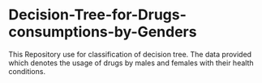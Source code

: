 # Decision-Tree-for-Drugs-consumptions-by-Genders
This Repository use for classification of decision tree. The data provided which denotes the usage of drugs by males and females with their health conditions.
